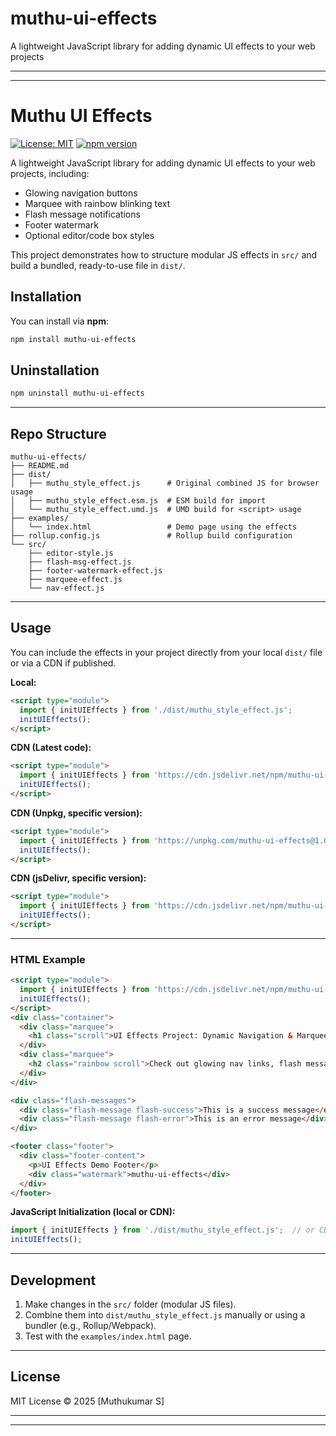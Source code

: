 # muthu-ui-effects

A lightweight JavaScript library for adding dynamic UI effects to your web projects

---

---

# Muthu UI Effects

[![License: MIT](https://img.shields.io/badge/License-MIT-green.svg)](LICENSE)
[![npm version](https://img.shields.io/npm/v/muthu-ui-effects.svg?color=blue)](https://www.npmjs.com/package/muthu-ui-effects)


A lightweight JavaScript library for adding dynamic UI effects to your web projects, including:

- Glowing navigation buttons
- Marquee with rainbow blinking text
- Flash message notifications
- Footer watermark
- Optional editor/code box styles

This project demonstrates how to structure modular JS effects in `src/` and build a bundled, ready-to-use file in `dist/`.

## Installation

You can install via **npm**:

```bash
npm install muthu-ui-effects
```

## Uninstallation

```bash
npm uninstall muthu-ui-effects
```

---

## Repo Structure

```
muthu-ui-effects/
├── README.md
├── dist/
│   ├── muthu_style_effect.js      # Original combined JS for browser usage
│   ├── muthu_style_effect.esm.js  # ESM build for import
│   └── muthu_style_effect.umd.js  # UMD build for <script> usage
├── examples/
│   └── index.html                 # Demo page using the effects
├── rollup.config.js               # Rollup build configuration
└── src/
    ├── editor-style.js
    ├── flash-msg-effect.js
    ├── footer-watermark-effect.js
    ├── marquee-effect.js
    └── nav-effect.js
```

---

## Usage

You can include the effects in your project directly from your local `dist/` file or via a CDN if published.

**Local:**

```html
<script type="module">
  import { initUIEffects } from './dist/muthu_style_effect.js';
  initUIEffects();
</script>
```

**CDN (Latest code):**

```html
<script type="module">
  import { initUIEffects } from 'https://cdn.jsdelivr.net/npm/muthu-ui-effects/dist/muthu_style_effect.js';
  initUIEffects();
</script>
```

**CDN (Unpkg, specific version):**

```html
<script type="module">
  import { initUIEffects } from 'https://unpkg.com/muthu-ui-effects@1.0.10/dist/muthu_style_effect.js';
  initUIEffects();
</script>
```

**CDN (jsDelivr, specific version):**

```html
<script type="module">
  import { initUIEffects } from 'https://cdn.jsdelivr.net/npm/muthu-ui-effects@1.0.10/dist/muthu_style_effect.js';
  initUIEffects();
</script>
```

---

### HTML Example

```html
<script type="module">
  import { initUIEffects } from 'https://cdn.jsdelivr.net/npm/muthu-ui-effects/dist/muthu_style_effect.js';
  initUIEffects();
</script>
<div class="container">
  <div class="marquee">
    <h1 class="scroll">UI Effects Project: Dynamic Navigation & Marquee Demo</h1>
  </div>
  <div class="marquee">
    <h2 class="rainbow scroll">Check out glowing nav links, flash messages, and footer watermark!</h2>
  </div>
</div>

<div class="flash-messages">
  <div class="flash-message flash-success">This is a success message</div>
  <div class="flash-message flash-error">This is an error message</div>
</div>

<footer class="footer">
  <div class="footer-content">
    <p>UI Effects Demo Footer</p>
    <div class="watermark">muthu-ui-effects</div>
  </div>
</footer>
```

**JavaScript Initialization (local or CDN):**

```js
import { initUIEffects } from './dist/muthu_style_effect.js';  // or CDN URL
initUIEffects();
```

---

## Development

1. Make changes in the `src/` folder (modular JS files).
2. Combine them into `dist/muthu_style_effect.js` manually or using a bundler (e.g., Rollup/Webpack).
3. Test with the `examples/index.html` page.

---

## License

MIT License © 2025 [Muthukumar S]

---


---
